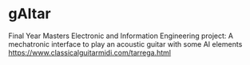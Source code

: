 # gAItar
Final Year Masters Electronic and Information Engineering project: A mechatronic interface to play an acoustic guitar with some AI elements
https://www.classicalguitarmidi.com/tarrega.html